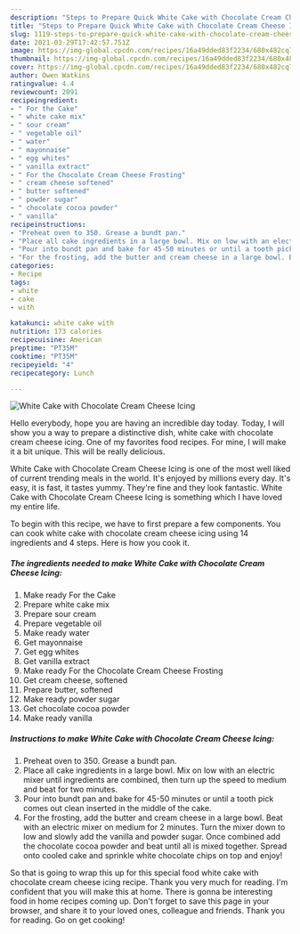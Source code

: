 ```yaml
---
description: "Steps to Prepare Quick White Cake with Chocolate Cream Cheese Icing"
title: "Steps to Prepare Quick White Cake with Chocolate Cream Cheese Icing"
slug: 1119-steps-to-prepare-quick-white-cake-with-chocolate-cream-cheese-icing
date: 2021-03-29T17:42:57.751Z
image: https://img-global.cpcdn.com/recipes/16a49dded83f2234/680x482cq70/white-cake-with-chocolate-cream-cheese-icing-recipe-main-photo.jpg
thumbnail: https://img-global.cpcdn.com/recipes/16a49dded83f2234/680x482cq70/white-cake-with-chocolate-cream-cheese-icing-recipe-main-photo.jpg
cover: https://img-global.cpcdn.com/recipes/16a49dded83f2234/680x482cq70/white-cake-with-chocolate-cream-cheese-icing-recipe-main-photo.jpg
author: Owen Watkins
ratingvalue: 4.4
reviewcount: 2091
recipeingredient:
- " For the Cake"
- " white cake mix"
- " sour cream"
- " vegetable oil"
- " water"
- " mayonnaise"
- " egg whites"
- " vanilla extract"
- " For the Chocolate Cream Cheese Frosting"
- " cream cheese softened"
- " butter softened"
- " powder sugar"
- " chocolate cocoa powder"
- " vanilla"
recipeinstructions:
- "Preheat oven to 350. Grease a bundt pan."
- "Place all cake ingredients in a large bowl. Mix on low with an electric mixer until ingredients are combined, then turn up the speed to medium and beat for two minutes."
- "Pour into bundt pan and bake for 45-50 minutes or until a tooth pick comes out clean inserted in the middle of the cake."
- "For the frosting, add the butter and cream cheese in a large bowl. Beat with an electric mixer on medium for 2 minutes. Turn the mixer down to low and slowly add the vanilla and powder sugar. Once combined add the chocolate cocoa powder and beat until all is mixed together. Spread onto cooled cake and sprinkle white chocolate chips on top and enjoy!"
categories:
- Recipe
tags:
- white
- cake
- with

katakunci: white cake with 
nutrition: 173 calories
recipecuisine: American
preptime: "PT35M"
cooktime: "PT35M"
recipeyield: "4"
recipecategory: Lunch

---
```



![White Cake with Chocolate Cream Cheese Icing](https://img-global.cpcdn.com/recipes/16a49dded83f2234/680x482cq70/white-cake-with-chocolate-cream-cheese-icing-recipe-main-photo.jpg)

Hello everybody, hope you are having an incredible day today. Today, I will show you a way to prepare a distinctive dish, white cake with chocolate cream cheese icing. One of my favorites food recipes. For mine, I will make it a bit unique. This will be really delicious.

White Cake with Chocolate Cream Cheese Icing is one of the most well liked of current trending meals in the world. It's enjoyed by millions every day. It's easy, it is fast, it tastes yummy. They're fine and they look fantastic. White Cake with Chocolate Cream Cheese Icing is something which I have loved my entire life.




To begin with this recipe, we have to first prepare a few components. You can cook white cake with chocolate cream cheese icing using 14 ingredients and 4 steps. Here is how you cook it.

<!--inarticleads1-->

##### The ingredients needed to make White Cake with Chocolate Cream Cheese Icing:

1. Make ready  For the Cake
1. Prepare  white cake mix
1. Prepare  sour cream
1. Prepare  vegetable oil
1. Make ready  water
1. Get  mayonnaise
1. Get  egg whites
1. Get  vanilla extract
1. Make ready  For the Chocolate Cream Cheese Frosting
1. Get  cream cheese, softened
1. Prepare  butter, softened
1. Make ready  powder sugar
1. Get  chocolate cocoa powder
1. Make ready  vanilla




<!--inarticleads2-->

##### Instructions to make White Cake with Chocolate Cream Cheese Icing:

1. Preheat oven to 350. Grease a bundt pan.
1. Place all cake ingredients in a large bowl. Mix on low with an electric mixer until ingredients are combined, then turn up the speed to medium and beat for two minutes.
1. Pour into bundt pan and bake for 45-50 minutes or until a tooth pick comes out clean inserted in the middle of the cake.
1. For the frosting, add the butter and cream cheese in a large bowl. Beat with an electric mixer on medium for 2 minutes. Turn the mixer down to low and slowly add the vanilla and powder sugar. Once combined add the chocolate cocoa powder and beat until all is mixed together. Spread onto cooled cake and sprinkle white chocolate chips on top and enjoy!




So that is going to wrap this up for this special food white cake with chocolate cream cheese icing recipe. Thank you very much for reading. I'm confident that you will make this at home. There is gonna be interesting food in home recipes coming up. Don't forget to save this page in your browser, and share it to your loved ones, colleague and friends. Thank you for reading. Go on get cooking!
